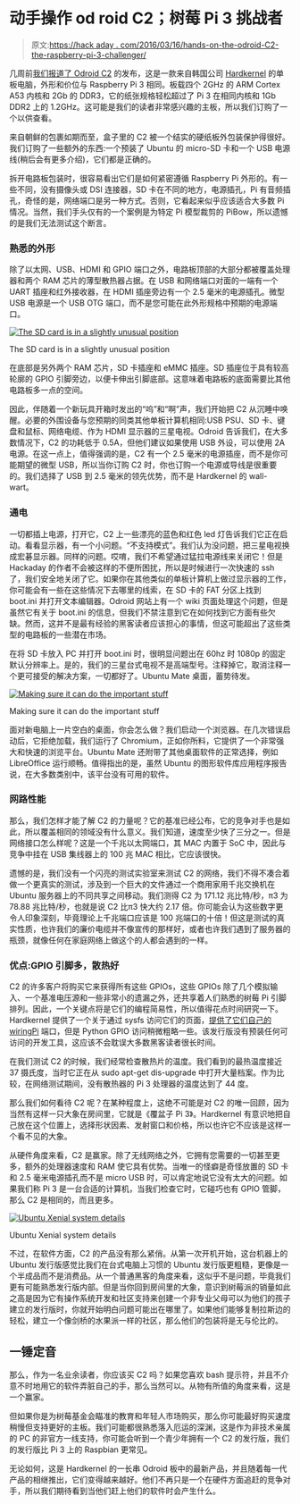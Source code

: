 # 动手操作 od roid C2；树莓 Pi 3 挑战者

> 原文:[https://hack aday . com/2016/03/16/hands-on-the-odroid-C2-the-raspberry-pi-3-challenger/](https://hackaday.com/2016/03/16/hands-on-with-the-odroid-c2-the-raspberry-pi-3-challenger/)

几周前[我们报道了 Odroid C2](http://hackaday.com/2016/03/02/odroid-c2-bests-raspberry-pi-3-in-several-ways/) 的发布，这是一款来自韩国公司 [Hardkernel](http://www.hardkernel.com/main/main.php) 的单板电脑，外形和价位与 Raspberry Pi 3 相同。板载四个 2GHz 的 ARM Cortex A53 内核和 2Gb 的 DDR3，它的纸张规格轻松超过了 Pi 3 在相同内核和 1Gb DDR2 上的 1.2GHz。这可能是我们的读者非常感兴趣的主板，所以我们订购了一个以供查看。

来自朝鲜的包裹如期而至，盒子里的 C2 被一个结实的硬纸板外包装保护得很好。我们订购了一些额外的东西:一个预装了 Ubuntu 的 micro-SD 卡和一个 USB 电源线(稍后会有更多介绍)，它们都是正确的。

拆开电路板包装时，很容易看出它们是如何紧密遵循 Raspberry Pi 外形的。有一些不同，没有摄像头或 DSI 连接器，SD 卡在不同的地方，电源插孔，Pi 有音频插孔，奇怪的是，网络端口是另一种方式。否则，它看起来似乎应该适合大多数 Pi 情况。当然，我们手头仅有的一个案例是为特定 Pi 模型裁剪的 PiBow，所以遗憾的是我们无法测试这个断言。

### 熟悉的外形

除了以太网、USB、HDMI 和 GPIO 端口之外，电路板顶部的大部分都被覆盖处理器和两个 RAM 芯片的薄型散热器占据。在 USB 和网络端口对面的一端有一个 UART 插座和红外接收器，在 HDMI 插座旁边有一个 2.5 毫米的电源插孔。微型 USB 电源是一个 USB OTG 端口，而不是您可能在此外形规格中预期的电源端口。

[![The SD card is in a slightly unusual position](../Images/773d2d3a530bb929ef108ef351ac9de0.png)](https://hackaday.com/wp-content/uploads/2016/03/odroid-c2-sd-card.jpg)

The SD card is in a slightly unusual position

在底部是另外两个 RAM 芯片，SD 卡插座和 eMMC 插座。SD 插座位于具有较高轮廓的 GPIO 引脚旁边，以便卡伸出引脚底部。这意味着电路板的底面需要比其他电路板多一点的空间。

因此，伴随着一个新玩具开箱时发出的“呜”和“啊”声，我们开始把 C2 从沉睡中唤醒。必要的外围设备与您预期的同类其他单板计算机相同:USB PSU、SD 卡、键盘和鼠标、网络电缆、作为 HDMI 显示器的三星电视。Odroid 告诉我们，在大多数情况下，C2 的功耗低于 0.5A，但他们建议如果使用 USB 外设，可以使用 2A 电源。在这一点上，值得强调的是，C2 有一个 2.5 毫米的电源插座，而不是你可能期望的微型 USB，所以当你订购 C2 时，你也订购一个电源或导线是很重要的。我们选择了 USB 到 2.5 毫米的领先优势，而不是 Hardkernel 的 wall-wart。

### 通电

一切都插上电源，打开它，C2 上一些漂亮的蓝色和红色 led 灯告诉我们它正在启动。看看显示器，有一个小问题。“不支持模式”。我们认为没问题，把三星电视换成宏碁显示器。同样的问题。哎唷，我们不希望通过猛拉电源线来关闭它！但是 Hackaday 的作者不会被这样的不便所困扰，所以是时候进行一次快速的 ssh 了，我们安全地关闭了它。如果你在其他类似的单板计算机上做过显示器的工作，你可能会有一些在这些情况下去哪里的线索，在 SD 卡的 FAT 分区上找到 boot.ini 并打开文本编辑器。Odroid 网站上有一个 wiki 页面处理这个问题，但是虽然它有关于 boot.ini 的信息，但我们不禁注意到它在如何找到它方面有些欠缺。然而，这并不是最有经验的黑客读者应该担心的事情，但这可能超出了这些类型的电路板的一些潜在市场。

在将 SD 卡放入 PC 并打开 boot.ini 时，很明显问题出在 60hz 时 1080p 的固定默认分辨率上。是的，我们的三星台式电视不是高端型号。注释掉它，取消注释一个更可接受的解决方案，一切都好了。Ubuntu Mate 桌面，蓄势待发。

[![Making sure it can do the important stuff](../Images/76ae16d6e137c00d809933fcbe6ac843.png)](https://hackaday.com/wp-content/uploads/2016/03/hackaday-screenshot1.jpg)

Making sure it can do the important stuff

面对新电脑上一片空白的桌面，你会怎么做？我们启动一个浏览器。在几次错误启动后，它拒绝加载，我们运行了 Chromium，正如你所料，它提供了一个非常强大和快速的浏览平台。Ubuntu Mate 还附带了其他桌面软件的正常选择，例如 LibreOffice 运行顺畅。值得指出的是，虽然 Ubuntu 的图形软件库应用程序报告说，在大多数类别中，该平台没有可用的软件。

### 网路性能

那么，我们怎样才能了解 C2 的力量呢？它的基准已经公布，它的竞争对手也是如此，所以覆盖相同的领域没有什么意义。我们知道，速度至少快了三分之一。但是网络接口怎么样呢？这是一个千兆以太网端口，其 MAC 内置于 SoC 中，因此与竞争中挂在 USB 集线器上的 100 兆 MAC 相比，它应该很快。

遗憾的是，我们没有一个闪亮的测试实验室来测试 C2 的网络，我们不得不凑合着做一个更真实的测试，涉及到一个巨大的文件通过一个商用家用千兆交换机在 Ubuntu 服务器上的不同共享之间移动。我们测得 C2 为 171.12 兆比特/秒，π3 为 78.88 兆比特/秒，也就是说 C2 比π3 快大约 2.17 倍。你可能会认为这些数字更令人印象深刻，毕竟理论上千兆端口应该是 100 兆端口的十倍！但这是测试的真实性质，也许我们的廉价电缆并不像宣传的那样好，或者也许我们遇到了服务器的瓶颈，就像任何在家庭网络上做这个的人都会遇到的一样。

### 优点:GPIO 引脚多，散热好

C2 的许多客户将购买它来获得所有这些 GPIOs，这些 GPIOs 除了几个模拟输入、一个基准电压源和一些非常小的遗漏之外，还共享着人们熟悉的树莓 Pi 引脚排列。因此，一个关键点将是它们的编程简易性，所以值得花点时间研究一下。Hardkernel 提供了一个关于通过 sysfs 访问它们的页面，[提供了它们自己的 wiringPi](https://github.com/hardkernel/wiringPi) 端口，但是 Python GPIO 访问稍微粗略一些。该发行版没有预装任何可访问的开发工具，这应该不会耽误大多数黑客读者很长时间。

在我们测试 C2 的时候，我们经常检查散热片的温度。我们看到的最热温度接近 37 摄氏度，当时它正在从 sudo apt-get dis-upgrade 中打开大量档案。作为比较，在网络测试期间，没有散热器的 Pi 3 处理器的温度达到了 44 度。

那么我们如何看待 C2 呢？在某种程度上，这绝不可能是对 C2 的唯一回顾，因为当然有这样一只大象在房间里，它就是《覆盆子 Pi 3》。Hardkernel 有意识地把自己放在这个位置上，选择形状因素、发射窗口和价格，所以也许它不应该是这样一个看不见的大象。

从硬件角度来看，C2 是赢家。除了无线网络之外，它拥有您需要的一切甚至更多，额外的处理器速度和 RAM 使它具有优势。当唯一的怪癖是奇怪放置的 SD 卡和 2.5 毫米电源插孔而不是 micro USB 时，可以肯定地说它没有太大的问题。如果我们称 Pi 3 是一台合适的计算机，当我们检查它时，它碰巧也有 GPIO 管脚，那么 C2 是相同的，而且更多。

[![Ubuntu Xenial system details](../Images/e324a1de4dc320d85892e2bd81880bb1.png)](https://hackaday.com/wp-content/uploads/2016/03/c2-system-details.png)

Ubuntu Xenial system details

不过，在软件方面，C2 的产品没有那么紧俏。从第一次开机开始，这台机器上的 Ubuntu 发行版感觉比我们在台式电脑上习惯的 Ubuntu 发行版更粗糙，更像是一个半成品而不是消费品。从一个普通黑客的角度来看，这似乎不是问题，毕竟我们更有可能熟悉发行版内部。但是当你回到房间里的大象，意识到树莓派的销量如此之高是因为它有操作系统开发和社区支持来创建一个非专业父母可以为他们的孩子建立的发行版时，你就开始明白问题可能出在哪里了。如果他们能够复制拉斯边的轻松，建立一个像剑桥的水果派一样的社区，那么他们的包装将是无与伦比的。

## 一锤定音

那么，作为一名业余读者，你应该买 C2 吗？如果您喜欢 bash 提示符，并且不介意不时地用它的软件弄脏自己的手，那么当然可以。从物有所值的角度来看，这是一个赢家。

但如果你是为树莓基金会瞄准的教育和年轻人市场购买，那么你可能最好购买速度稍慢但支持更好的主板。我们可能都很熟悉落入厄运的深渊，这是作为非技术亲属的 PC 的非官方一线支持，你可能会听到一个青少年拥有一个 C2 的发行版，我们的发行版比 Pi 3 上的 Raspbian 更常见。

无论如何，这是 Hardkernel 的一长串 Odroid 板中的最新产品，并且随着每一代产品的相继推出，它们变得越来越好。他们不再只是一个在硬件方面追赶的竞争对手，所以我们期待看到当他们赶上他们的软件时会产生什么。